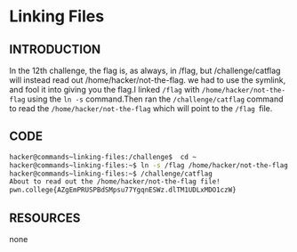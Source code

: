 # Linking Files 
## INTRODUCTION 
In the 12th challenge, the flag is, as always, in /flag, but /challenge/catflag will instead read out /home/hacker/not-the-flag.
we had to use the symlink, and fool it into giving you the flag.I linked `/flag` with `/home/hacker/not-the-flag` using the `ln -s` command.Then ran the `/challenge/catflag` command to read the `/home/hacker/not-the-flag` which will point to the `/flag `file.

## CODE 
```bash
hacker@commands~linking-files:/challenge$  cd ~
hacker@commands~linking-files:~$ ln -s /flag /home/hacker/not-the-flag
hacker@commands~linking-files:~$ /challenge/catflag
About to read out the /home/hacker/not-the-flag file!
pwn.college{AZgEmPRUSPBdSMpsu77YgqnESWz.dlTM1UDLxMDO1czW}
```
## RESOURCES 
none
